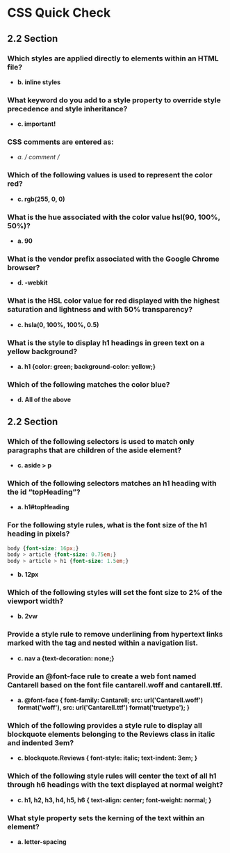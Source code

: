 # CSS Quick Check
## 2.2 Section
### Which styles are applied directly to elements within an HTML file?
- **b. inline styles**

### What keyword do you add to a style property to override style precedence and style inheritance?
- **c. important!**

### CSS comments are entered as:
- **a. /* comment */**

### Which of the following values is used to represent the color red?
- **c. rgb(255, 0, 0)**

### What is the hue associated with the color value hsl(90, 100%, 50%)?
- **a. 90**

### What is the vendor prefix associated with the Google Chrome browser?
- **d. -webkit**

### What is the HSL color value for red displayed with the highest saturation and lightness and with 50% transparency?
- **c. hsla(0, 100%, 100%, 0.5)**

### What is the style to display h1 headings in green text on a yellow background?
- **a. h1 {color: green; background-color: yellow;}**

### Which of the following matches the color blue?
- **d. All of the above**
  
## 2.2 Section
### Which of the following selectors is used to match only paragraphs that are children of the aside element?
- **c. aside > p**

### Which of the following selectors matches an h1 heading with the id “topHeading”?
- **a. h1#topHeading**

### For the following style rules, what is the font size of the h1 heading in pixels?
```css
body {font-size: 16px;} 
body > article {font-size: 0.75em;} 
body > article > h1 {font-size: 1.5em;}
```
- **b. 12px**

### Which of the following styles will set the font size to 2% of the viewport width?
- **b. 2vw**

### Provide a style rule to remove underlining from hypertext links marked with the <a> tag and nested within a navigation list.
- **c. nav a {text-decoration: none;}**

### Provide an @font-face rule to create a web font named Cantarell based on the font file cantarell.woff and cantarell.ttf.
- **a. @font-face { 
 font-family: Cantarell; 
 src: url('Cantarell.woff') format('woff'), 
 src: url('Cantarell.ttf') format('truetype'); 
}**

### Which of the following provides a style rule to display all blockquote elements belonging to the Reviews class in italic and indented 3em?
- **c. blockquote.Reviews { 
 font-style: italic; 
 text-indent: 3em; 
}**

### Which of the following style rules will center the text of all h1 through h6 headings with the text displayed at normal weight?
- **c. h1, h2, h3, h4, h5, h6 { 
 text-align: center; 
 font-weight: normal; 
}**

### What style property sets the kerning of the text within an element?
- **a. letter-spacing**
